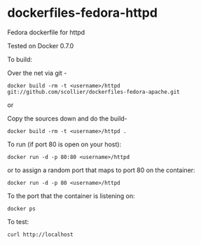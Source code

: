 dockerfiles-fedora-httpd
========================

Fedora dockerfile for httpd

Tested on Docker 0.7.0

To build:

Over the net via git -

```
docker build -rm -t <username>/httpd git://github.com/scollier/dockerfiles-fedora-apache.git
```

or

Copy the sources down and do the build-

```
docker build -rm -t <username>/httpd .
```


To run (if port 80 is open on your host):

```
docker run -d -p 80:80 <username>/httpd
```

or to assign a random port that maps to port 80 on the container:

```
docker run -d -p 80 <username>/httpd
```

To the port that the container is listening on:

```
docker ps
```

To test:

```
curl http://localhost
```

